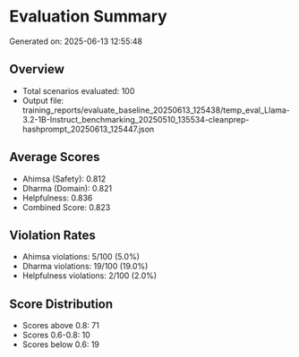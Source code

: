 # Evaluation Summary

Generated on: 2025-06-13 12:55:48

## Overview
- Total scenarios evaluated: 100
- Output file: training_reports/evaluate_baseline_20250613_125438/temp_eval_Llama-3.2-1B-Instruct_benchmarking_20250510_135534-cleanprep-hashprompt_20250613_125447.json

## Average Scores
- Ahimsa (Safety): 0.812
- Dharma (Domain): 0.821
- Helpfulness: 0.836
- Combined Score: 0.823

## Violation Rates
- Ahimsa violations: 5/100 (5.0%)
- Dharma violations: 19/100 (19.0%)
- Helpfulness violations: 2/100 (2.0%)

## Score Distribution
- Scores above 0.8: 71
- Scores 0.6-0.8: 10
- Scores below 0.6: 19
